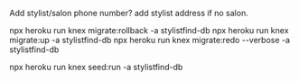 Add stylist/salon phone number?
add stylist address if no salon.

npx heroku run knex migrate:rollback -a stylistfind-db
npx heroku run knex migrate:up -a stylistfind-db
npx heroku run knex migrate:redo --verbose -a stylistfind-db

npx heroku run knex seed:run -a stylistfind-db
